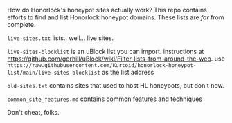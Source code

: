 How do Honorlock's honeypot sites actually work? This repo contains efforts to find and list Honorlock honeypot domains. These lists are _far_ from complete.

`live-sites.txt` lists.. well... live sites.

`live-sites-blocklist` is an uBlock list you can import. instructions at https://github.com/gorhill/uBlock/wiki/Filter-lists-from-around-the-web. use `https://raw.githubusercontent.com/Kurtoid/honorlock-honeypot-list/main/live-sites-blocklist` as the list address

`old-sites.txt` contains sites that used to host HL honeypots, but don't now.

`common_site_features.md` contains common features and techniques


Don't cheat, folks.
